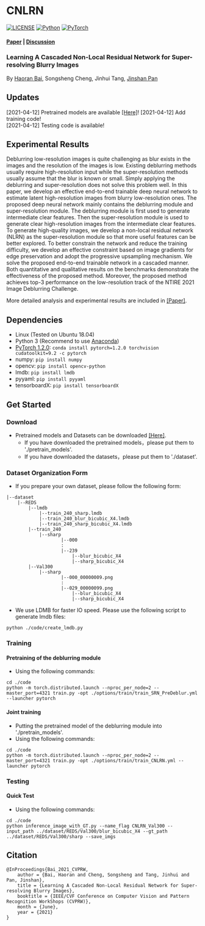 # CNLRN

[![LICENSE](https://img.shields.io/badge/license-MIT-green)](https://github.com/csbhr/CNLRN/blob/main/LICENSE)
[![Python](https://img.shields.io/badge/python-3.6-blue.svg)](https://www.python.org/)
[![PyTorch](https://img.shields.io/badge/pytorch-0.4.1-%237732a8)](https://pytorch.org/)

#### [Paper](https://github.com/csbhr/CNLRN) | [Discussion](https://github.com/csbhr/CNLRN/issues)
### Learning A Cascaded Non-Local Residual Network for Super-resolving Blurry Images
By [Haoran Bai](https://baihaoran.xyz/about), Songsheng Cheng, Jinhui Tang, [Jinshan Pan](https://jspan.github.io/)

## Updates
[2021-04-12] Pretrained models are available [[Here]](https://drive.google.com/drive/folders/1-JDSZvyQ8wzx5yLou4IEa6TWfQq1dymW?usp=sharing)!
[2021-04-12] Add training code!  
[2021-04-12] Testing code is available!

## Experimental Results
Deblurring low-resolution images is quite challenging as blur exists in the images and the resolution of the images is low. Existing deblurring methods usually require high-resolution input while the super-resolution methods usually assume that the blur is known or small. Simply applying the deblurring and super-resolution does not solve this problem well. In this paper, we develop an effective end-to-end trainable deep neural network to estimate latent high-resolution images from blurry low-resolution ones. The proposed deep neural network mainly contains the deblurring module and super-resolution module. The deblurring module is first used to generate intermediate clear features. Then the super-resolution module is used to generate clear high-resolution images from the intermediate clear features. To generate high-quality images, we develop a non-local residual network (NLRN) as the super-resolution module so that more useful features can be better explored. To better constrain the network and reduce the training difficulty, we develop an effective constraint based on image gradients for edge preservation and adopt the progressive upsampling mechanism. We solve the proposed end-to-end trainable network in a cascaded manner. Both quantitative and qualitative results on the benchmarks demonstrate the effectiveness of the proposed method. Moreover, the proposed method achieves top-3 performance on the low-resolution track of the NTIRE 2021 Image Deblurring Challenge.

More detailed analysis and experimental results are included in [[Paper]](https://github.com/csbhr/CNLRN).

## Dependencies

- Linux (Tested on Ubuntu 18.04)
- Python 3 (Recommend to use [Anaconda](https://www.anaconda.com/download/#linux))
- [PyTorch 1.2.0](https://pytorch.org/): `conda install pytorch=1.2.0 torchvision cudatoolkit=9.2 -c pytorch`
- numpy: `pip install numpy`
- opencv: `pip install opencv-python`
- lmdb: `pip install lmdb`
- pyyaml: `pip install pyyaml`
- tensorboardX: `pip install tensorboardX`

## Get Started

### Download
- Pretrained models and Datasets can be downloaded [[Here]](https://drive.google.com/drive/folders/1-JDSZvyQ8wzx5yLou4IEa6TWfQq1dymW?usp=sharing).
	- If you have downloaded the pretrained models，please put them to './pretrain_models'.
	- If you have downloaded the datasets，please put them to './dataset'.

### Dataset Organization Form
- If you prepare your own dataset, please follow the following form:
```
|--dataset  
    |--REDS  
        |--lmdb
            |--train_240_sharp.lmdb
            |--train_240_blur_bicubic_X4.lmdb
            |--train_240_sharp_bicubic_X4.lmdb
        |--train_240
            |--sharp
		            |--000
            		:
		            |--239
						|--blur_bicubic_X4
						|--sharp_bicubic_X4
        |--Val300
            |--sharp
		            |--000_00000009.png
            		:
		            |--029_00000099.png
						|--blur_bicubic_X4
						|--sharp_bicubic_X4
```
- We use LDMB for faster IO speed. Please use the following script to generate lmdb files:
```
python ./code/create_lmdb.py
```

### Training

#### Pretraining of the deblurring module
- Using the following commands:
```
cd ./code
python -m torch.distributed.launch --nproc_per_node=2 --master_port=4321 train.py -opt ./options/train/train_SRN_PreDeblur.yml --launcher pytorch
```

#### Joint training
- Putting the pretrained model of the deblurring module into './pretrain_models'.
- Using the following commands:
```
cd ./code
python -m torch.distributed.launch --nproc_per_node=2 --master_port=4321 train.py -opt ./options/train/train_CNLRN.yml --launcher pytorch
```

### Testing

#### Quick Test
- Using the following commands:
```
cd ./code
python inference_image_with_GT.py --name_flag CNLRN_Val300 --input_path ../dataset/REDS/Val300/blur_bicubic_X4 --gt_path ../dataset/REDS/Val300/sharp --save_imgs
```

## Citation
```
@InProceedings{Bai_2021_CVPRW,
	author = {Bai, Haoran and Cheng, Songsheng and Tang, Jinhui and Pan, Jinshan},
	title = {Learning A Cascaded Non-Local Residual Network for Super-resolving Blurry Images},
	booktitle = {IEEE/CVF Conference on Computer Vision and Pattern Recognition WorkShops (CVPRW)},
	month = {June},
	year = {2021}
}
```
